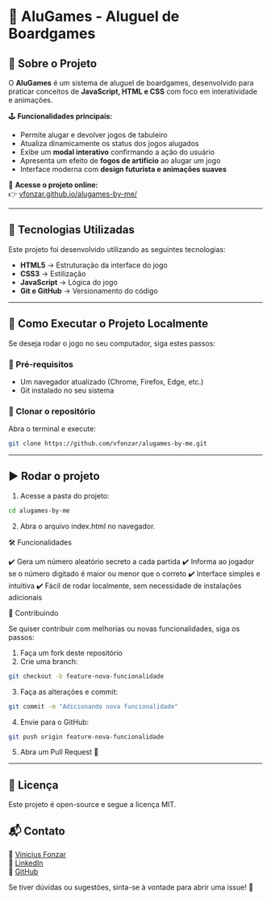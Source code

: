 # 🎲 AluGames - Aluguel de Boardgames

## 📖 Sobre o Projeto

O **AluGames** é um sistema de aluguel de boardgames, desenvolvido para praticar conceitos de **JavaScript, HTML e CSS** com foco em interatividade e animações.

🕹️ **Funcionalidades principais:**
- Permite alugar e devolver jogos de tabuleiro
- Atualiza dinamicamente os status dos jogos alugados
- Exibe um **modal interativo** confirmando a ação do usuário
- Apresenta um efeito de **fogos de artifício** ao alugar um jogo
- Interface moderna com **design futurista e animações suaves**

🔗 **Acesse o projeto online:**  
👉 [vfonzar.github.io/alugames-by-me/](https://vfonzar.github.io/alugames-by-me/)

---

## 🚀 Tecnologias Utilizadas

Este projeto foi desenvolvido utilizando as seguintes tecnologias:

- **HTML5** → Estruturação da interface do jogo  
- **CSS3** → Estilização 
- **JavaScript** → Lógica do jogo 
- **Git e GitHub** → Versionamento do código  

---

## 📂 Como Executar o Projeto Localmente

Se deseja rodar o jogo no seu computador, siga estes passos:

### 🔧 Pré-requisitos
- Um navegador atualizado (Chrome, Firefox, Edge, etc.)
- Git instalado no seu sistema

### 🔄 Clonar o repositório
Abra o terminal e execute:

```sh
git clone https://github.com/vfonzar/alugames-by-me.git
```

---

## ▶️ Rodar o projeto
1.	Acesse a pasta do projeto:

```sh
cd alugames-by-me
```

2.	Abra o arquivo index.html no navegador.

🛠️ Funcionalidades

✔️ Gera um número aleatório secreto a cada partida
✔️ Informa ao jogador se o número digitado é maior ou menor que o correto
✔️ Interface simples e intuitiva
✔️ Fácil de rodar localmente, sem necessidade de instalações adicionais

🤝 Contribuindo

Se quiser contribuir com melhorias ou novas funcionalidades, siga os passos:
1.	Faça um fork deste repositório
2.	Crie uma branch:
```sh
git checkout -b feature-nova-funcionalidade
```

3.	Faça as alterações e commit:
```sh
git commit -m "Adicionando nova funcionalidade"
```

4.	Envie para o GitHub:
```sh
git push origin feature-nova-funcionalidade
```

5.	Abra um Pull Request 🚀

---

## 📜 Licença

Este projeto é open-source e segue a licença MIT.

## 📬 Contato

📧 <a href="mailto:vfonzar@gmail.com?subject=Contato%20via%20GitHub" target="_blank">Vinicius Fonzar</a>  
💼 <a href="https://www.linkedin.com/in/vfonzar" target="_blank">LinkedIn</a>  
🐙 <a href="https://github.com/vfonzar" target="_blank">GitHub</a>  

Se tiver dúvidas ou sugestões, sinta-se à vontade para abrir uma issue! 🚀